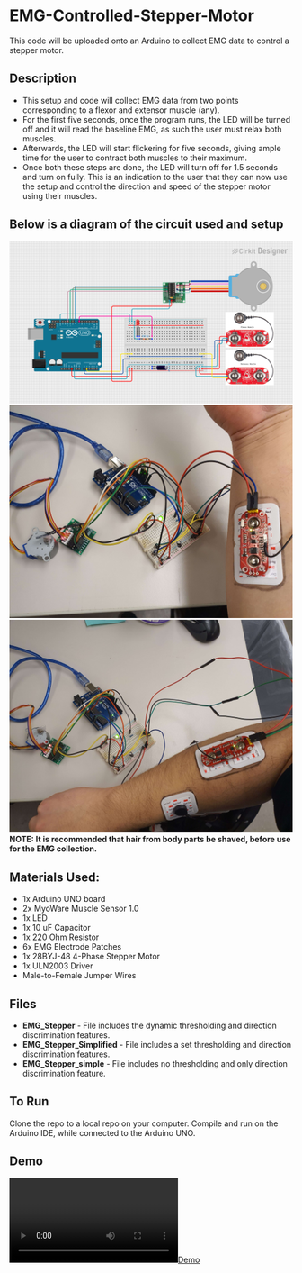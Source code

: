 # EMG-Controlled-Stepper-Motor
This code will be uploaded onto an Arduino to collect EMG data to control a stepper motor.

## Description
* This setup and code will collect EMG data from two points corresponding to a flexor and extensor muscle (any). 
* For the first five seconds, once the program runs, the LED will be turned off and it will read the baseline EMG, as such the user must relax both muscles. 
* Afterwards, the LED will start flickering for five seconds, giving ample time for the user to contract both muscles to their maximum. 
* Once both these steps are done, the LED will turn off for 1.5 seconds and turn on fully. This is an indication to the user that they can now use the setup and control the direction and speed of the stepper motor using their muscles.

## Below is a diagram of the circuit used and setup
[![Circuit Diagram](https://github.com/Detadja/EMG-Controlled-Stepper-Motor/blob/main/EMG%20Stepper%20Circuit.png)](https://github.com/Detadja)
[![Setup Diagram 1](https://github.com/Detadja/EMG-Controlled-Stepper-Motor/blob/main/EMG%20Stepper%20Setup%201.jpg)](https://github.com/Detadja)
[![Setup Diagram 1](https://github.com/Detadja/EMG-Controlled-Stepper-Motor/blob/main/EMG%20Stepper%20Setup%202.jpg)](https://github.com/Detadja)
**NOTE: It is recommended that hair from body parts be shaved, before use for the EMG collection.**

## Materials Used:
* 1x Arduino UNO board
* 2x MyoWare Muscle Sensor 1.0
* 1x LED
* 1x 10 uF Capacitor
* 1x 220 Ohm Resistor
* 6x EMG Electrode Patches
* 1x 28BYJ-48 4-Phase Stepper Motor
* 1x ULN2003 Driver
* Male-to-Female Jumper Wires

## Files
* **EMG_Stepper** - File includes the dynamic thresholding and direction discrimination features.
* **EMG_Stepper_Simplified** - File includes a set thresholding and direction discrimination features.
* **EMG_Stepper_simple** - File includes no thresholding and only direction discrimination feature.

## To Run
Clone the repo to a local repo on your computer. Compile and run on the Arduino IDE, while connected to the Arduino UNO.

## Demo
[![Demo](https://github.com/Detadja/EMG-Controlled-Stepper-Motor/blob/main/EMG%20Stepper%20Demo.mp4)](https://github.com/Detadja)

